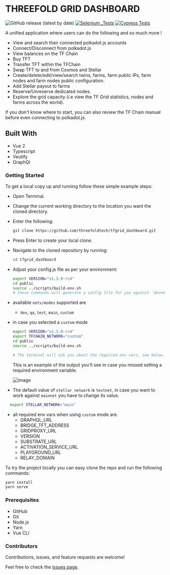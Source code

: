 # THREEFOLD GRID DASHBOARD

![GitHub release (latest by date)](https://img.shields.io/github/v/release/threefoldtech/tfgrid_dashboard)
[![Selenium _Tests](https://github.com/threefoldtech/tfgrid_dashboard/actions/workflows/Selenium.yaml/badge.svg)](https://github.com/threefoldtech/tfgrid_dashboard/actions/workflows/Selenium.yaml)
[![Cypress Tests](https://github.com/threefoldtech/tfgrid_dashboard/actions/workflows/Cypress.yaml/badge.svg)](https://github.com/threefoldtech/tfgrid_dashboard/actions/workflows/Cypress.yaml)

A unified application where users can do the following and so much more !

- View and search their connected polkadot.js accounts
- Connect/Disconnect from polkadot.js
- View balances on the TF Chain
- Buy TFT
- Transfer TFT within the TFChain
- Swap TFT to and from Cosmos and Stellar
- Create/delete/edit/view/search twins, farms, farm public IPs, farm nodes and farm nodes public configuration.
- Add Stellar payout to farms
- Reserve/Unreserve dedicated nodes.
- Explore the grid capacity (i.e view the TF Grid statistics, nodes and farms across the world).

If you don't know where to start, you can also review the TF Chain manual before even connecting to polkadot.js.

## Built With

- Vue 2
- Typescript
- Veutify
- GraphQl

### Getting Started

To get a local copy up and running follow these simple example steps:

- Open Terminal.
- Change the current working directory to the location you want the cloned directory.
- Enter the following:

  ```bash
  git clone https://github.com/threefoldtech/tfgrid_dashboard.git
  ```

- Press Enter to create your local clone.

- Navigate to the cloned repository by running:

  ```bash
  cd tfgrid_dashboard
  ```

- Adjust your config.js file as per your environment:

  ```bash
  export VERSION="v1.3.0-rc4"
  cd public
  source ../scripts/build-env.sh
  # these commands will generate a config file for you against `devnet`
  ```

- available `nets/modes` supported are
  - `dev`, `qa`, `test`, `main`, `custom`
- in case you selected a `custom` mode

  ```bash
  export VERSION="v1.3.0-rc4"
  export TFCHAIN_NETWORK="custom"
  cd public
  source ../scripts/build-env.sh

  # The terminal will ask you about the required env vars, see below.
  ```

  This is an example of the output you'll see in case you missed setting a required environment variable.

  ![image](https://user-images.githubusercontent.com/57001890/219054454-f5d74a79-0083-4442-a95e-4bd4fd3bcf73.png)

- The default value of `stellar network` is `testnet`, in case you want to work against `mainnet` you have to change its value.

```bash
  export STELLAR_NETWORK="main"
```

- all required env vars when using `custom` mode are.
  - GRAPHQL_URL
  - BRIDGE_TFT_ADDRESS
  - GRIDPROXY_URL
  - VERSION
  - SUBSTRATE_URL
  - ACTIVATION_SERVICE_URL
  - PLAYGROUND_URL
  - RELAY_DOMAIN

To try the project locally you can easy clone the repo and run the following commands:

```bash
yarn install
yarn serve
```

### Prerequisites

- GitHub
- Git
- Node.js
- Yarn
- Vue CLI

### Contributors

Contributions, issues, and feature requests are welcome!

Feel free to check the [issues page](https://github.com/threefoldtech/tfgrid_dashboard/issues).
